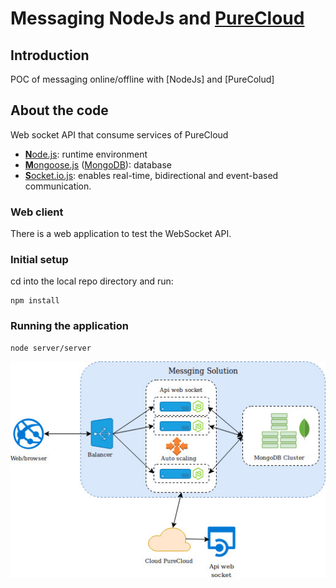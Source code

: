# Messaging NodeJs and [PureCloud](https://www.genesys.com/platform/purecloud)

## Introduction

POC of messaging online/offline with [NodeJs] and [PureColud]

## About the code

Web socket API that consume services of PureCloud

* [**N**ode.js](https://nodejs.org): runtime environment
* [**M**ongoose.js](http://www.mongoosejs.com) ([MongoDB](https://www.mongodb.com)): database
* [**S**ocket.io.js](https://socket.io): enables real-time, bidirectional and event-based communication.

### Web client

There is a web application to test the WebSocket API.

### Initial setup

cd into the local repo directory and run:
```console
npm install
```

### Running the application
```console
node server/server
```

<img src="https://raw.githubusercontent.com/ktufernando/messaging/master/diagrams/Deploy%20diagram%20-%20Node1.jpg" />
